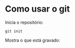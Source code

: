 <h1>Como usar o git</h1>

Inicia o repositório:
```
git init
```
Mostra o que está gravado:
```git status

```
